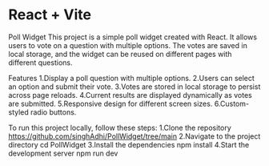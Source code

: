 # React + Vite

Poll Widget
This project is a simple poll widget created with React. It allows users to vote on a question with multiple options. The votes are saved in local storage, and the widget can be reused on different pages with different questions.

Features
1.Display a poll question with multiple options.
2.Users can select an option and submit their vote.
3.Votes are stored in local storage to persist across page reloads.
4.Current results are displayed dynamically as votes are submitted.
5.Responsive design for different screen sizes.
6.Custom-styled radio buttons.

To run this project locally, follow these steps:
1.Clone the repository
https://github.com/singhAdhi/PollWidget/tree/main
2.Navigate to the project directory
cd PollWidget
3.Install the dependencies
npm install
4.Start the development server
npm run dev
